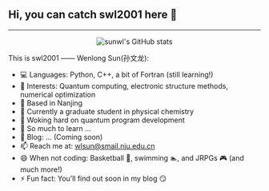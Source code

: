 ## Hi, you can catch swl2001 here 👋


---


<p align="center">
  <img src="https://github-readme-stats.vercel.app/api?username=swl2001&show_icons=true&theme=light" alt="sunwl's GitHub stats" />
</p>


<!--
<p align="center">
  <img src="https://github-readme-stats.vercel.app/api/top-langs/?username=swl2001&layout=compact&theme=light" alt="Top Langs" />
</p>
-->

This is swl2001 —— Wenlong Sun(孙文龙):
- 💻 Languages: Python, C++, a bit of Fortran (still learning!)  
- 🔬 Interests: Quantum computing, electronic structure methods, numerical optimization  
- 🔭 Based in Nanjing  
- 🌱 Currently a graduate student in physical chemistry  
- 👯 Woking hard on quantum program development  
- 🤔 So much to learn ... 
- 💬 Blog: ... (Coming soon)  
- 📫 Reach me at: wlsun@smail.nju.edu.cn  
- 😄 When not coding: Basketball 🏀, swimming 🏊, and JRPGs 🎮 (and much more!)
- ⚡ Fun fact: You’ll find out soon in my blog 😏  

